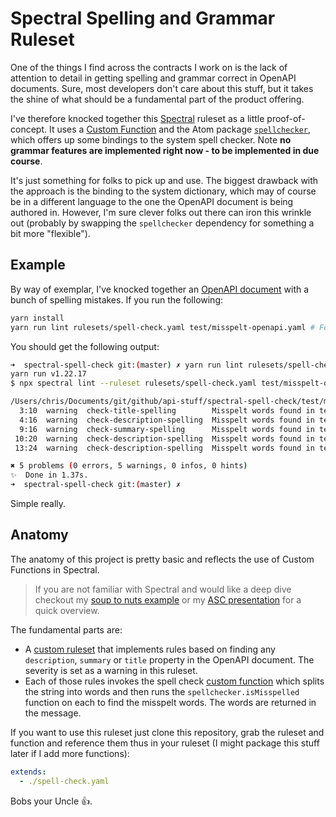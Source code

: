 # Spectral Spelling and Grammar Ruleset

One of the things I find across the contracts I work on is the lack of attention to detail in getting spelling and grammar correct in OpenAPI documents. Sure, most developers don't care about this stuff, but it takes the shine of what should be a fundamental part of the product offering.

I've therefore knocked together this [Spectral](https://meta.stoplight.io/docs/spectral/ZG9jOjYx-overview) ruleset as a little proof-of-concept. It uses a [Custom Function](https://meta.stoplight.io/docs/spectral/ZG9jOjI1MTkw-custom-functions) and the Atom package [`spellchecker`](https://www.npmjs.com/package/spellchecker), which offers up some bindings to the system spell checker. Note **no grammar features are implemented right now - to be implemented in due course**.

It's just something for folks to pick up and use. The biggest drawback with the approach is the binding to the system dictionary, which may of course be in a different language to the one the OpenAPI document is being authored in. However, I'm sure clever folks out there can iron this wrinkle out (probably by swapping the `spellchecker` dependency for something a bit more "flexible").

## Example

By way of exemplar, I've knocked together an [OpenAPI document](test/misspelt-openapi.yaml) with a bunch of spelling mistakes. If you run the following:

```bash
yarn install
yarn run lint rulesets/spell-check.yaml test/misspelt-openapi.yaml # For convenience, ideally install Spectral globally
```

You should get the following output:

```bash
➜  spectral-spell-check git:(master) ✗ yarn run lint rulesets/spell-check.yaml test/misspelt-openapi.yaml
yarn run v1.22.17
$ npx spectral lint --ruleset rulesets/spell-check.yaml test/misspelt-openapi.yaml

/Users/chris/Documents/git/github/api-stuff/spectral-spell-check/test/misspelt-openapi.yaml
  3:10  warning  check-title-spelling        Misspelt words found in text: concpte           info.title
  4:16  warning  check-description-spelling  Misspelt words found in text: bdaly, smealt     info.description
  9:16  warning  check-summary-spelling      Misspelt words found in text: Defautl           paths./test.get.summary
 10:20  warning  check-description-spelling  Misspelt words found in text: speling, veeeryy  paths./test.get.description
 13:24  warning  check-description-spelling  Misspelt words found in text: Defalt            paths./test.get.responses[200].description

✖ 5 problems (0 errors, 5 warnings, 0 infos, 0 hints)
✨  Done in 1.37s.
➜  spectral-spell-check git:(master) ✗
```

Simple really.

## Anatomy

The anatomy of this project is pretty basic and reflects the use of Custom Functions in Spectral.

> If you are not familiar with Spectral and would like a deep dive checkout my [soup to nuts example](https://github.com/api-stuff/hands-on-with-spectral) or my [ASC presentation](https://www.youtube.com/watch?v=rddvXgnqeJQ) for a quick overview.

The fundamental parts are:

* A [custom ruleset](rulesets/spell-check.yaml) that implements rules based on finding any `description`, `summary` or `title` property in the OpenAPI document. The severity is set as a warning in this ruleset.
* Each of those rules invokes the spell check [custom function](rulesets/functions/spell-check.js) which splits the string into words and then runs the `spellchecker.isMisspelled` function on each to find the misspelt words. The words are returned in the message.

If you want to use this ruleset just clone this repository, grab the ruleset and function and reference them thus in your ruleset (I might package this stuff later if I add more functions):

```yaml
extends:
  - ./spell-check.yaml
```

Bobs your Uncle :thumbsup:.